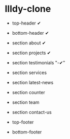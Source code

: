 # Illdy-clone

* top-header ✔
* bottom-header ✔

* section about ✔
* section projects ✔
* section testimonials "-✔"
* section services
* section latest-news
* section counter
* section team
* section contact-us

* top-footer
* bottom-footer
